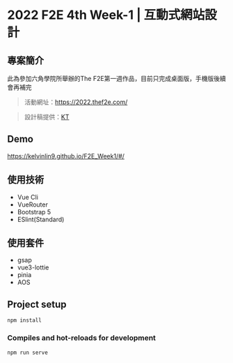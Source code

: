 # 2022 F2E 4th Week-1 | 互動式網站設計

## 專案簡介

此為參加六角學院所舉辦的The F2E第一週作品，目前只完成桌面版，手機版後續會再補完
> 活動網址：https://2022.thef2e.com/

> 設計稿提供：[KT](https://2022.thef2e.com/users/12061579703802991521)

## Demo

https://kelvinlin9.github.io/F2E_Week1/#/

## 使用技術
- Vue Cli
- VueRouter
- Bootstrap 5
- ESlint(Standard)

## 使用套件
- gsap
- vue3-lottie
- pinia
- AOS



## Project setup
```
npm install
```

### Compiles and hot-reloads for development
```
npm run serve
```

